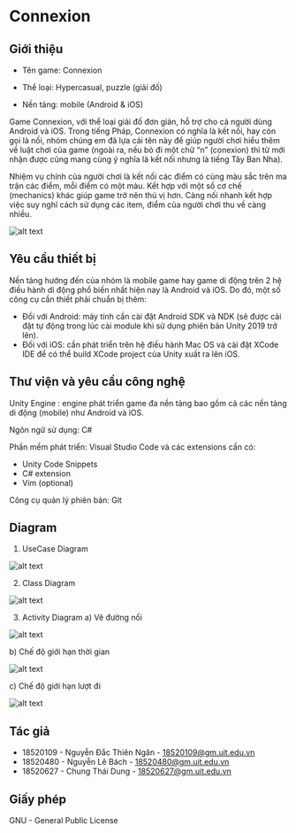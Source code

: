 # Connexion
## Giới thiệu
- Tên game: Connexion

- Thể loại: Hypercasual, puzzle (giải đố)

- Nền tảng: mobile (Android & iOS)

Game Connexion, với thể loại giải đố đơn giản, hỗ trợ cho cả người dùng Android và iOS. Trong tiếng Pháp, Connexion có nghĩa là kết nối, hay còn gọi là nối, nhóm chúng em đã lựa cái tên này để giúp người chơi hiểu thêm về luật chơi của game (ngoài ra, nếu bỏ đi một chữ “n” (conexion) thì từ mới nhận được cũng mang cùng ý nghĩa là kết nối nhưng là tiếng Tây Ban Nha).

Nhiệm vụ chính của người chơi là kết nối các điểm có cùng màu sắc trên ma trận các điểm, mỗi điểm có một màu. Kết hợp với một số cơ chế (mechanics) khác giúp game trở nên thú vị hơn. Càng nối nhanh kết hợp việc suy nghĩ cách sử dụng các item, điểm của người chơi thu về càng nhiều.


![alt text](https://github.com/nlebachnlb/connexion/blob/main/Screenshots/Screenshot_20210126-195010.png?raw=true)

## Yêu cầu thiết bị
Nền tảng hướng đến của nhóm là mobile game hay game di động trên 2 hệ điều hành di động phổ biến nhất hiện nay là Android và iOS. Do đó, một số công cụ cần thiết phải chuẩn bị thêm:
- Đối với Android: máy tính cần cài đặt Android SDK và NDK (sẽ được cài đặt tự động trong lúc cài module khi sử dụng phiên bản Unity 2019 trở lên).
- Đối với iOS: cần phát triển trên hệ điều hành Mac OS và cài đặt XCode IDE để có thể build XCode project của Unity xuất ra lên iOS.

## Thư viện và yêu cầu công nghệ
Unity Engine : engine phát triển game đa nền tảng bao gồm cả các nền tảng di động (mobile) như Android và iOS.

Ngôn ngữ sử dụng: C#

Phần mềm phát triển: Visual Studio Code và các extensions cần có:
- Unity Code Snippets
- C# extension
- Vim (optional)

Công cụ quản lý phiên bản: Git

## Diagram
1. UseCase Diagram

![alt text](https://github.com/nlebachnlb/connexion/blob/main/UML/UseCaseDiagram.jpg?raw=true)

2. Class Diagram

![alt text](https://github.com/nlebachnlb/connexion/blob/main/UML/ClassDiagram.jpg?raw=true)

3. Activity Diagram
a) Vẽ đường nối

![alt text](https://github.com/nlebachnlb/connexion/blob/main/UML/ActivityDiagram1.jpg?raw=true)

b) Chế độ giới hạn thời gian

![alt text](https://github.com/nlebachnlb/connexion/blob/main/UML/ActivityDiagram2.jpg?raw=true)

c) Chế độ giới hạn lượt đi

![alt text](https://github.com/nlebachnlb/connexion/blob/main/UML/ActivityDiagram3.jpg?raw=true)


## Tác giả
- 18520109 - Nguyễn Đắc Thiên Ngân - 18520109@gm.uit.edu.vn
- 18520480 - Nguyễn Lê Bách - 18520480@gm.uit.edu.vn
- 18520627 - Chung Thái Dung - 18520627@gm.uit.edu.vn
## Giấy phép
GNU - General Public License